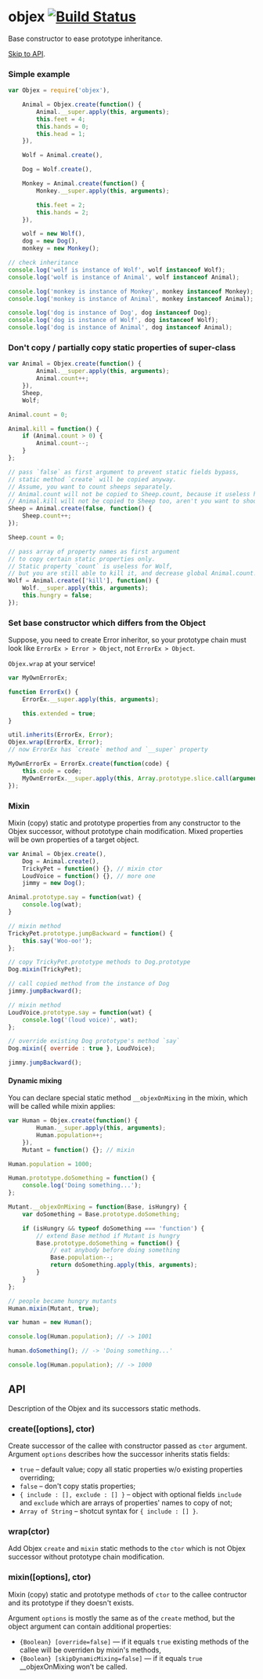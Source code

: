 # objex [![Build Status](https://secure.travis-ci.org/nodules/objex.png)](http://travis-ci.org/nodules/objex)

Base constructor to ease prototype inheritance.

[Skip to API](#api).

### Simple example

```javascript
var Objex = require('objex'),

    Animal = Objex.create(function() {
        Animal.__super.apply(this, arguments);
        this.feet = 4;
        this.hands = 0;
        this.head = 1;
    }),

    Wolf = Animal.create(),

    Dog = Wolf.create(),

    Monkey = Animal.create(function() {
        Monkey.__super.apply(this, arguments);

        this.feet = 2;
        this.hands = 2;
    }),

    wolf = new Wolf(),
    dog = new Dog(),
    monkey = new Monkey();

// check inheritance
console.log('wolf is instance of Wolf', wolf instanceof Wolf);
console.log('wolf is instance of Animal', wolf instanceof Animal);

console.log('monkey is instance of Monkey', monkey instanceof Monkey);
console.log('monkey is instance of Animal', monkey instanceof Animal);

console.log('dog is instance of Dog', dog instanceof Dog);
console.log('dog is instance of Wolf', dog instanceof Wolf);
console.log('dog is instance of Animal', dog instanceof Animal);
```

### Don't copy / partially copy static properties of super-class

```javascript
var Animal = Objex.create(function() {
        Animal.__super.apply(this, arguments);
        Animal.count++;
    }),
    Sheep,
    Wolf;

Animal.count = 0;

Animal.kill = function() {
    if (Animal.count > 0) {
        Animal.count--;
    }
};

// pass `false` as first argument to prevent static fields bypass,
// static method `create` will be copied anyway.
// Assume, you want to count sheeps separately.
// Animal.count will not be copied to Sheep.count, because it useless here.
// Animal.kill will not be copied to Sheep too, aren't you want to shoot your own Sheep?
Sheep = Animal.create(false, function() {
    Sheep.count++;
});

Sheep.count = 0;

// pass array of property names as first argument
// to copy certain static properties only.
// Static property `count` is useless for Wolf,
// but you are still able to kill it, and decrease global Animal.count!
Wolf = Animal.create(['kill'], function() {
    Wolf.__super.apply(this, arguments);
    this.hungry = false;
});
```

### Set base constructor which differs from the Object

Suppose, you need to create Error inheritor, so your prototype chain must look like `ErrorEx > Error > Object`, not `ErrorEx > Object`.

`Objex.wrap` at your service!

```javascript
var MyOwnErrorEx;

function ErrorEx() {
    ErrorEx.__super.apply(this, arguments);

    this.extended = true;
}

util.inherits(ErrorEx, Error);
Objex.wrap(ErrorEx, Error);
// now ErrorEx has `create` method and `__super` property

MyOwnErrorEx = ErrorEx.create(function(code) {
    this.code = code;
    MyOwnErrorEx.__super.apply(this, Array.prototype.slice.call(arguments, 1));
});
```

### Mixin

Mixin (copy) static and prototype properties from any constructor to the Objex successor, without prototype chain modification. Mixed properties will be own properties of a target object.

```javascript
var Animal = Objex.create(),
    Dog = Animal.create(),
    TrickyPet = function() {}, // mixin ctor
    LoudVoice = function() {}, // more one
    jimmy = new Dog();

Animal.prototype.say = function(wat) {
    console.log(wat);
}

// mixin method
TrickyPet.prototype.jumpBackward = function() {
    this.say('Woo-oo!');
};

// copy TrickyPet.prototype methods to Dog.prototype
Dog.mixin(TrickyPet);

// call copied method from the instance of Dog
jimmy.jumpBackward();

// mixin method
LoudVoice.prototype.say = function(wat) {
    console.log('(loud voice)', wat);
};

// override existing Dog prototype's method `say`
Dog.mixin({ override : true }, LoudVoice);

jimmy.jumpBackward();
```

#### Dynamic mixing

You can declare special static method `__objexOnMixing` in the mixin, which will be called while mixin applies:

```javascript
var Human = Objex.create(function() {
        Human.__super.apply(this, arguments);
        Human.population++;
    }),
    Mutant = function() {}; // mixin

Human.population = 1000;

Human.prototype.doSomething = function() {
    console.log('Doing something...');
};

Mutant.__objexOnMixing = function(Base, isHungry) {
    var doSomething = Base.prototype.doSomething;

    if (isHungry && typeof doSomething === 'function') {
        // extend Base method if Mutant is hungry
        Base.prototype.doSomething = function() {
            // eat anybody before doing something
            Base.population--;
            return doSomething.apply(this, arguments);
        }
    }
};

// people became hungry mutants
Human.mixin(Mutant, true);

var human = new Human();

console.log(Human.population); // -> 1001

human.doSomething(); // -> 'Doing something...'

console.log(Human.population); // -> 1000
```

## API

Description of the Objex and its successors static methods.

### create([options], ctor)

Create successor of the callee with constructor passed as `ctor` argument. Argument `options` describes how the successor inherits statis fields:

* `true` – default value; copy all static properties w/o existing properties overriding;
* `false` – don't copy statis properties;
* `{ include : [], exclude : [] }` – object with optional fields `include` and `exclude` which are arrays of properties' names to copy of not;
* `Array of String` – shotcut syntax for `{ include : [] }`.

### wrap(ctor)

Add Objex `create` and `mixin` static methods to the `ctor` which is not Objex successor without prototype chain modification.

### mixin([options], ctor)

Mixin (copy) static and prototype methods of `ctor` to the callee contructor and its prototype if they doesn't exists.

Argument `options` is mostly the same as of the `create` method, but the object argument can contain additional properties:
 * `{Boolean} [override=false]` — if it equals `true` existing methods of the callee will be overriden by mixin's methods,
 * `{Boolean} [skipDynamicMixing=false]` — if it equals `true` __objexOnMixing won’t be called.
